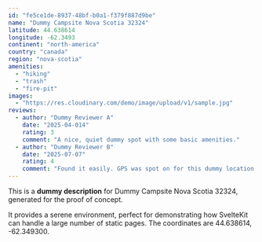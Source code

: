 ```yaml
---
id: "fe5ce1de-8937-48bf-b0a1-f379f887d9be"
name: "Dummy Campsite Nova Scotia 32324"
latitude: 44.638614
longitude: -62.3493
continent: "north-america"
country: "canada"
region: "nova-scotia"
amenities:
  - "hiking"
  - "trash"
  - "fire-pit"
images:
  - "https://res.cloudinary.com/demo/image/upload/v1/sample.jpg"
reviews:
  - author: "Dummy Reviewer A"
    date: "2025-04-014"
    rating: 3
    comment: "A nice, quiet dummy spot with some basic amenities."
  - author: "Dummy Reviewer B"
    date: "2025-07-07"
    rating: 4
    comment: "Found it easily. GPS was spot on for this dummy location."
---
```


This is a **dummy description** for Dummy Campsite Nova Scotia 32324, generated for the proof of concept.

It provides a serene environment, perfect for demonstrating how SvelteKit can handle a large number of static pages. The coordinates are 44.638614, -62.349300.
